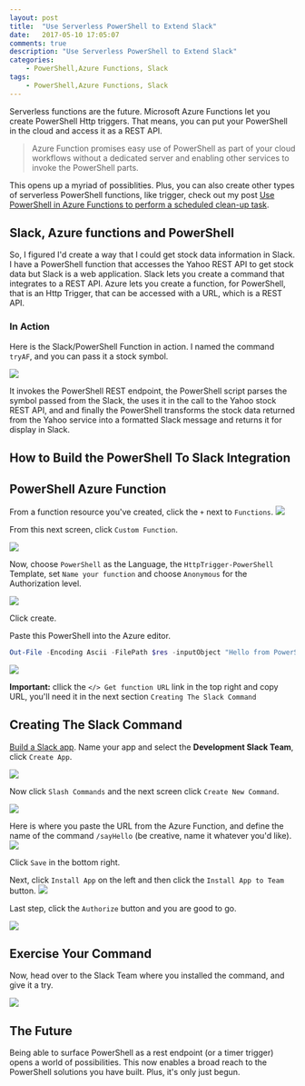 ```yaml
---
layout: post
title:  "Use Serverless PowerShell to Extend Slack"
date:   2017-05-10 17:05:07
comments: true
description: "Use Serverless PowerShell to Extend Slack"
categories: 
    - PowerShell,Azure Functions, Slack
tags: 
    - PowerShell,Azure Functions, Slack
---
```


Serverless functions are the future. Microsoft Azure Functions let you create PowerShell Http triggers. That means, you can put your PowerShell in the cloud and access it as a REST API. 

> Azure Function promises easy use of PowerShell as part of your cloud workflows without a dedicated server and enabling other services to invoke the PowerShell parts. 

This opens up a myriad of possiblities. Plus, you can also create other types of serverless PowerShell functions, like trigger, check out my post [Use PowerShell in Azure Functions to perform a scheduled clean-up task](https://dfinke.github.io/2017/Use-PowerShell-in-Azure-Functions-to-perform-a-scheduled-clean-up-task/).

## Slack, Azure functions and PowerShell

So, I figured I'd create a way that I could get stock data information in Slack. I have a PowerShell function that accesses the Yahoo REST API to get stock data but Slack is a web application. Slack lets you create a command that integrates to a REST API. Azure lets you create a function, for PowerShell, that is an Http Trigger, that can be accessed with a URL, which is a REST API.

### In Action

Here is the Slack/PowerShell Function in action. I named the command `tryAF`, and you can pass it a stock symbol.

![](/images/posts/SlackPSAF.gif)

It invokes the PowerShell REST endpoint, the PowerShell script parses the symbol passed from the Slack, the uses it in the call to the Yahoo stock REST API, and and finally the PowerShell transforms the stock data returned from the Yahoo service into a formatted Slack message and returns it for display in Slack.

## How to Build the PowerShell To Slack Integration

## PowerShell Azure Function
From a function resource you've created, click the `+` next to `Functions`.
![](/images/posts/FunctionAppsList.png)

From this next screen, click `Custom Function`.

![](/images/posts/FunctionAppCustomFunction.png)

Now, choose `PowerShell` as the Language, the `HttpTrigger-PowerShell` Template, set `Name your function` and choose `Anonymous` for the Authorization level.

![](/images/posts/FunctionHttpTrigger.png)

Click create.

Paste this PowerShell into the Azure editor.
```powershell
Out-File -Encoding Ascii -FilePath $res -inputObject "Hello from PowerShell in an Azure Function"
```

![](/images/posts/PasteHttpTriggerCode.png)

**Important:** cllick the `</> Get function URL` link in the top right and copy URL, you'll need it in the next section `Creating The Slack Command`

## Creating The Slack Command
[Build a Slack app](https://api.slack.com/apps?new_app=1). Name your app and select the **Development Slack Team**, click `Create App`.

![](/images/posts/SlackCreateApp.png)

Now click `Slash Commands` and the next screen click `Create New Command`.

![](/images/posts/CreateSlackCommand.png)

Here is where you paste the URL from the Azure Function, and define the name of the command `/sayHello` (be creative, name it whatever you'd like).
![](/images/posts/CreateSlackCommandLastStep.png)

Click `Save` in the bottom right.

Next, click `Install App` on the left and then click the `Install App to Team` button.
![](/images/posts/SlackInstallApp.png)

Last step, click the `Authorize` button and you are good to go.

![](/images/posts/SlackAuthorizeCommand.png)

## Exercise Your Command
Now, head over to the Slack Team where you installed the command, and give it a try.

![](/images/posts/SlackExerciseCommand.png)

## The Future

Being able to surface PowerShell as a rest endpoint (or a timer trigger) opens a world of possibilities. This now enables a broad reach to the PowerShell solutions you have built. Plus, it's only just begun.